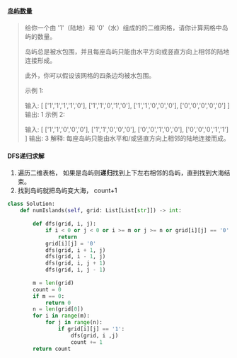#### [岛屿数量](https://leetcode-cn.com/problems/number-of-islands/)

> 给你一个由 '1'（陆地）和 '0'（水）组成的的二维网格，请你计算网格中岛屿的数量。
>
> 岛屿总是被水包围，并且每座岛屿只能由水平方向或竖直方向上相邻的陆地连接形成。
>
> 此外，你可以假设该网格的四条边均被水包围。
>
>  
>
> 示例 1:
>
> 输入:
> [
> ['1','1','1','1','0'],
> ['1','1','0','1','0'],
> ['1','1','0','0','0'],
> ['0','0','0','0','0']
> ]
> 输出: 1
> 示例 2:
>
> 输入:
> [
> ['1','1','0','0','0'],
> ['1','1','0','0','0'],
> ['0','0','1','0','0'],
> ['0','0','0','1','1']
> ]
> 输出: 3
> 解释: 每座岛屿只能由水平和/或竖直方向上相邻的陆地连接而成。

#### DFS递归求解

1. 遍历二维表格， 如果是岛屿则**递归**找到上下左右相邻的岛屿，直到找到大海结束。
2. 找到岛屿就把岛屿变大海， count+1

```python
class Solution:
    def numIslands(self, grid: List[List[str]]) -> int:
        
        def dfs(grid, i, j):
            if i < 0 or j < 0 or i >= m or j >= n or grid[i][j] == '0':
                return
            grid[i][j] = '0'
            dfs(grid, i + 1, j)
            dfs(grid, i - 1, j)
            dfs(grid, i, j + 1)
            dfs(grid, i, j - 1)
            
        m = len(grid)
        count = 0
        if m == 0:
            return 0
        n = len(grid[0])
        for i in range(m):
            for j in range(n):
                if grid[i][j] == '1':
                    dfs(grid, i ,j)
                    count += 1
        return count
```

